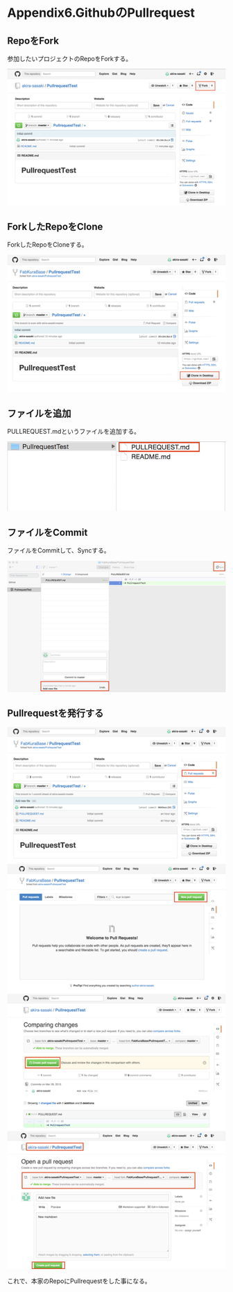 # Appendix6.GithubのPullrequest

## RepoをFork

参加したいプロジェクトのRepoをForkする。

![](appendix6/ap0601.png)

## ForkしたRepoをClone

ForkしたRepoをCloneする。

![](appendix6/ap0602.png)

## ファイルを追加

PULLREQUEST.mdというファイルを追加する。

![](appendix6/ap0603.png)

## ファイルをCommit

ファイルをCommitして、Syncする。

![](appendix6/ap0604.png)

## Pullrequestを発行する

![](appendix6/ap0605.png)
![](appendix6/ap0606.png)
![](appendix6/ap0607.png)
![](appendix6/ap0608.png)

これで、本家のRepoにPullrequestをした事になる。